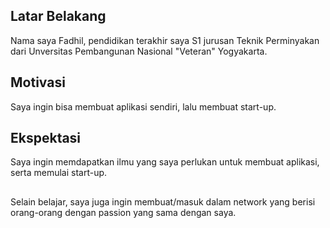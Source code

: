 [//]: # (Ceritakan sedikit tentang latar belakangmu seperti pendidikan terakhir atau pekerjaan sebelumnya)
## Latar Belakang
Nama saya Fadhil, pendidikan terakhir saya S1 jurusan Teknik Perminyakan dari Unversitas Pembangunan Nasional "Veteran" Yogyakarta.

[//]: # (Motivasi apa yang mendorongmu untuk ikut program coding bootcamp di Hacktiv8?)
## Motivasi
Saya ingin bisa membuat aplikasi sendiri, lalu membuat start-up.

[//]: # (Beri tahu kami, apa yang ingin kamu dapatkan di Hacktiv8 dan apa yang ingin kamu capai setelah lulus dari sini?)
## Ekspektasi
Saya ingin memdapatkan ilmu yang saya perlukan untuk membuat aplikasi, serta memulai start-up.

[//]: # (Apakah ada hal lain yang ingin disampaikan? Bila ada, kamu bebas untuk menuliskannya)
##
Selain belajar, saya juga ingin membuat/masuk dalam network yang berisi orang-orang dengan passion yang sama dengan saya.